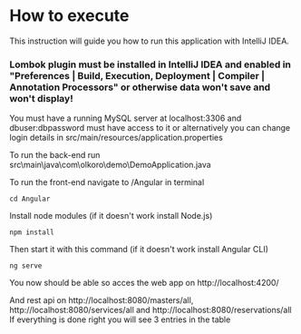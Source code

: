 # How to execute
This instruction will guide you how to run this application with IntelliJ IDEA. 

### Lombok plugin must be installed in IntelliJ IDEA and enabled in "Preferences | Build, Execution, Deployment | Compiler | Annotation Processors" or otherwise data won't save and won't display!

You must have a running MySQL server at localhost:3306 and dbuser:dbpassword must have access to it or alternatively you can change login details in src/main/resources/application.properties 

To run the back-end run src\main\java\com\olkoro\demo\DemoApplication.java
 
To run the front-end navigate to /Angular in terminal
```
cd Angular
```
Install node modules (if it doesn't work install Node.js)
```
npm install
```
Then start it with this command (if it doesn't work install Angular CLI)
```
ng serve
```
You now should be able so acces the web app on http://localhost:4200/ 

And rest api on http://localhost:8080/masters/all, http://localhost:8080/services/all and http://localhost:8080/reservations/all      
If everything is done right you will see 3 entries in the table 
